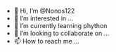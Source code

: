 - 👋 Hi, I’m @Nonos122
- 👀 I’m interested in ...
- 🌱 I’m currently learning phython
- 💞️ I’m looking to collaborate on ...
- 📫 How to reach me ...

<!---
Nonos122/Nonos122 is a ✨ special ✨ repository because its `README.md` (this file) appears on your GitHub profile.
You can click the Preview link to take a look at your changes.
--->
